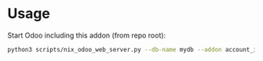 # Usage

Start Odoo including this addon (from repo root):

```bash
python3 scripts/nix_odoo_web_server.py --db-name mydb --addon account_invoice_report_due_list
```
